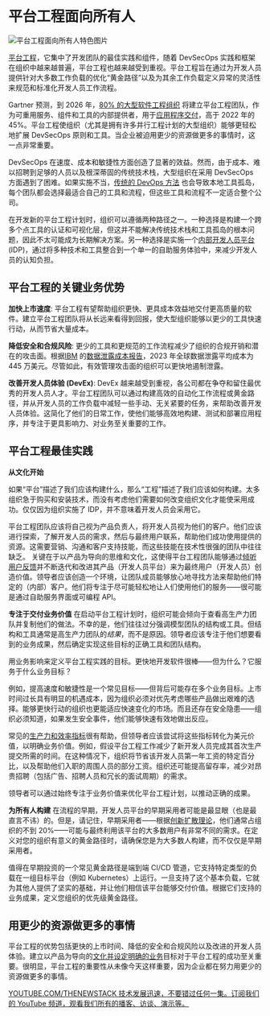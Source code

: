 # 平台工程面向所有人

![平台工程面向所有人特色图片](https://cdn.thenewstack.io/media/2024/07/84f01809-platform-engineering-everyone1-1024x576.jpg)

[平台工程](https://thenewstack.io/platform-engineering/)，它集中了开发团队的最佳实践和组件，随着 DevSecOps 实践和框架在组织中越来越普遍，平台工程也越来越受到重视。平台工程旨在通过为开发人员提供针对大多数工作负载的优化“黄金路径”以及为其余工作负载定义异常的灵活性来规范和标准化开发人员工作流程。

Gartner 预测，到 2026 年，[80% 的大型软件工程组织](https://www.gartner.com/en/documents/4842131) 将建立平台工程团队，作为可重用服务、组件和工具的内部提供者，用于[应用程序交付](https://thenewstack.io/software-delivery-enablement-not-developer-productivity/)，高于 2022 年的 45%。平台工程使组织（尤其是拥有许多并行工程计划的大型组织）能够更轻松地扩展 DevSecOps 原则和工具。当企业被迫用更少的资源做更多的事情时，这一点非常重要。

DevSecOps 在速度、成本和敏捷性方面创造了显著的效益。然而，由于成本、难以招聘到足够的人员以及根深蒂固的传统技术栈，大型组织在采用 DevSecOps 方面遇到了困难。如果实施不当，[传统的 DevOps 方法](https://roadmap.sh/devops) 也会导致本地工具孤岛，每个团队都会选择最适合自己的工具和流程，但这些工具和流程不一定适合整个公司。

在开发新的平台工程计划时，组织可以遵循两种路径之一。一种选择是构建一个跨多个点工具的认证和可视化层，但这并不能解决传统技术栈和工具孤岛的根本问题，因此不太可能成为长期解决方案。另一种选择是实施一个[内部开发人员平台](https://thenewstack.io/7-core-elements-of-an-internal-developer-platform/) (IDP)，通过将多种技术和工具整合到一个单一的自助服务体验中，来减少开发人员的认知负担。

## 平台工程的关键业务优势

**加快上市速度**: 平台工程有望帮助组织更快、更具成本效益地交付更高质量的软件。建立平台工程团队将从长远来看得到回报，使大型组织能够以更少的工具快速行动，从而节省大量成本。

**降低安全和合规风险**: 更少的工具和更规范的工作流程减少了组织的合规开销和潜在的攻击面。根据[IBM](https://www.ibm.com?utm_content=inline+mention) 的[数据泄露成本报告](https://www.ibm.com/reports/data-breach)，2023 年全球数据泄露平均成本为 445 万美元。尽管如此，有效管理攻击面的组织可以更快地遏制泄露。

**改善开发人员体验 (DevEx)**: DevEx 越来越受到重视，各公司都在争夺和留住最优秀的开发人员人才。平台工程团队可以通过构建高效的自动化工作流程或黄金路径，并从开发人员的工作负载中减轻一些手动、无关紧要的任务，来帮助改善开发人员体验。这简化了他们的日常工作，使他们能够高效地构建、测试和部署应用程序，并专注于更具影响力、对业务至关重要的工作。

## 平台工程最佳实践

**从文化开始**

如果“平台”描述了我们应该构建什么，那么“工程”描述了我们应该如何构建。太多组织急于购买和安装技术，而没有考虑他们需要如何改变组织文化才能使采用成功。仅仅因为组织实施了 IDP，并不意味着开发人员会采用它。

平台工程团队应该将自己视为产品负责人，将开发人员视为他们的客户。他们应该进行探索，了解开发人员的需求，然后与最终用户联系，帮助他们成功使用提供的资源。这需要营销、沟通和客户支持技能，而这些技能在技术性很强的团队中往往缺乏。
关键在于以产品为导向的思维和文化，这使得平台工程团队能够通过[倾听用户反馈](https://thenewstack.io/developer-productivity-metrics-drive-continuous-improvement)并不断迭代和改进其产品（开发人员平台）来为最终用户（开发人员）创造价值。领导者应该创造一个环境，让团队成员能够放心地寻找方法来帮助他们特定的（内部）客户。他们将专注于尽可能轻松地让人们使用他们的服务——很可能是通过自助服务界面或可编程 API。

**专注于交付业务价值**
在启动平台工程计划时，组织可能会倾向于查看高生产力团队并复制他们的做法。不幸的是，他们往往过分强调模型团队的结构或工具。但结构和工具通常是高生产力团队的*结果*，而不是原因。领导者应该专注于他们想要看到的业务成果，然后确定实现这些目标的正确工具和团队结构。

用业务影响来定义平台工程实践的目标。更快地开发软件很棒——但为什么？它服务于什么业务目标？

例如，提高速度和敏捷性是一个常见目标——但背后可能存在多个业务目标。上市时间过长具有明显的机遇成本，因为组织必须对优先考虑哪些产品做出艰难的选择。能够更快行动的组织也更能适应快速变化的市场。而且还存在安全隐患——组织必须知道，如果发生安全事件，他们能够快速有效地做出反应。

常见的[生产力和效率指标](https://thenewstack.io/three-key-metrics-to-measure-developer-productivity/)很有帮助，但领导者应该尝试将这些指标转化为美元价值，以明确业务价值。例如，假设平台工程工作减少了新开发人员完成其首次生产提交所需的时间。在这种情况下，组织将节省该开发人员第一年工资的特定百分比，以及帮助他们入职的周围人员的部分工资。组织还可能提高留存率，减少对昂贵招聘（包括广告、招聘人员和冗长的面试周期）的需求。

领导者可以通过始终专注于业务价值来优化平台工程计划，以推动正确的成果。

**为所有人构建**
在流程的早期，开发人员平台的早期采用者可能是最显眼（也是最直言不讳）的。但是，请记住，早期采用者——根据[创新扩散理论](https://en.wikipedia.org/wiki/Diffusion_of_innovations)，他们通常占组织的不到 20%——可能与最终利用该平台的大多数用户有非常不同的需求。在定义对您的组织有意义的黄金路径时，请确保您是为大多数人构建，而不仅仅是早期采用者。

值得在早期投资的一个常见黄金路径是端到端 CI/CD 管道，它支持特定类型的负载在一组目标平台（例如 Kubernetes）上运行。一旦支持了这个基本负载，它就为其他人提供了坚实的基础，并让他们相信该平台能够交付价值。根据它们支持的业务成果，定义您组织的优先级黄金路径。

## 用更少的资源做更多的事情
平台工程的优势包括更快的上市时间、降低的安全和合规风险以及改进的开发人员体验。建立以产品为导向的[文化并设定明确的业务](https://thenewstack.io/embrace-devops-culture-to-transform-your-business/)目标对于平台工程的成功至关重要。很明显，平台工程的重要性从未像今天这样重要，因为企业都在努力用更少的资源做更多的事情。

[
YOUTUBE.COM/THENEWSTACK
技术发展迅速，不要错过任何一集。订阅我们的 YouTube
频道，观看我们所有的播客、访谈、演示等。
](https://youtube.com/thenewstack?sub_confirmation=1)